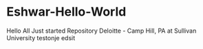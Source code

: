 Eshwar-Hello-World
==================
Hello All
Just started Repository
Deloitte - Camp Hill, PA
at Sullivan University
testonje edsit
